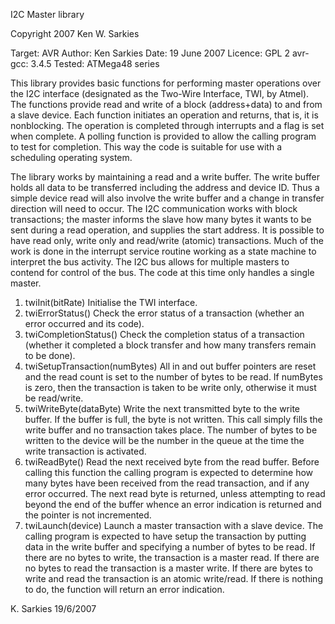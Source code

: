 I2C Master library

Copyright 2007 Ken W. Sarkies

Target:    AVR
Author:    Ken Sarkies
Date:      19 June 2007
Licence:   GPL 2
avr-gcc:   3.4.5
Tested:    ATMega48 series

This library provides basic functions for performing master operations over the
I2C interface (designated as the Two-Wire Interface, TWI, by Atmel). The
functions provide read and write of a block (address+data) to and from a slave
device. Each function initiates an operation and returns, that is, it is
nonblocking. The operation is completed through interrupts and a flag is set
when complete. A polling function is provided to allow the calling program to
test for completion. This way the code is suitable for use with a scheduling
operating system.

The library works by maintaining a read and a write buffer. The write buffer
holds all data to be transferred including the address and device ID. Thus a
simple device read will also involve the write buffer and a change in transfer
direction will need to occur. The I2C communication works with block
transactions; the master informs the slave how many bytes it wants to be sent
during a read operation, and supplies the start address. It is possible to have
read only, write only and read/write (atomic) transactions. Much of the work is
done in the interrupt service routine working as a state machine to interpret
the bus activity. The I2C bus allows for multiple masters to contend for control
of the bus. The code at this time only handles a single master.

   1. twiInit(bitRate)  Initialise the TWI interface.
   2. twiErrorStatus() Check the error status of a transaction (whether an
error occurred and its code).
   3. twiCompletionStatus() Check the completion status of a transaction 
(whether it completed a block transfer and how many transfers remain to be
done).
   4. twiSetupTransaction(numBytes) All in and out buffer pointers are reset
and the read count is set to the number of bytes to be read. If numBytes is
zero, then the transaction is taken to be write only, otherwise it must be
read/write.
   5. twiWriteByte(dataByte) Write the next transmitted byte to the write 
buffer. If the buffer is full, the byte is not written. This call simply fills
the write buffer and no transaction takes place. The number of bytes to be
written to the device will be the number in the queue at the time the write
transaction is activated.
   6. twiReadByte() Read the next received byte from the read buffer. Before 
calling this function the calling program is expected to determine how many
bytes have been received from the read transaction, and if any error occurred.
The next read byte is returned, unless attempting to read beyond the end of the buffer 
whence an error indication is returned and the pointer is not incremented.
   7. twiLaunch(device) Launch a master transaction with a slave device. The 
calling program is expected to have setup the transaction by putting data in the
write buffer and specifying a number of bytes to be read. If there are no bytes
to write, the transaction is a master read. If there are no bytes to read 
the transaction is a master write. If there are bytes to write and read the
transaction is an atomic write/read. If there is nothing to do, the function
will return an error indication.

K. Sarkies
19/6/2007

